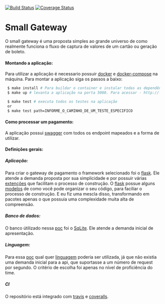 [![Build Status](https://travis-ci.org/riquellopes/small-gateway.svg?branch=master)](https://travis-ci.org/riquellopes/small-gateway)
[![Coverage Status](https://coveralls.io/repos/github/riquellopes/small-gateway/badge.svg?branch=master)](https://coveralls.io/github/riquellopes/small-gateway?branch=master)

Small Gateway
=============

O small gateway é uma proposta simples ao grande universo de como realmente funciona o fluxo de captura de valores de um cartão ou geração de boleto.

#### Montando a aplicação:
Para utilizar a aplicação é necessario possuir [docker](https://docs.docker.com/install/) e [docker-compose](https://docs.docker.com/compose/install/) na máquina. Para montar a aplicação siga os passos a baixo:

```sh
 $ make install # Para buildar o container e instalar todas as dependências.
 $ make up # levanta a aplicação na porta 5000. Para acessar - http://localhost:5000/

 $ make test # executa todos os testes na aplicação
 or
 $ make test path=INFORME_O_CAMINHO_DE_UM_TESTE_ESPECIFICO
```

#### Como processar um pagamento:
A aplicação possui [swagger](https://swagger.io/) com todos os endpoint mapeados e a forma de utilizar.

#### Definições gerais:

##### Aplicação:

Para criar o gateway de pagamento o framework selecionado foi o [flask](http://flask.pocoo.org/). Ele atende
a demanda proposta por sua simplicidade e por possuir várias [extenções](http://flask.pocoo.org/extensions/) que facilitam o processo de construção. O [flask](http://flask.pocoo.org/) possue alguns [modelos](http://exploreflask.com/en/latest/organizing.html#single-module) de como você
pode organizar o seu código, para faciliar o processo de construção. E eu fiz uma mescla disso, transformando em pacotes apenas o que possuia uma complexidade muita alta de compreensão.

##### Banco de dados:
O banco útilizado nessa [poc](https://pt.wikipedia.org/wiki/Prova_de_conceito) foi o [SqLite](https://www.sqlite.org/index.html). Ele atende a demanda inicial de apresentação.

##### Linguagem:
Para essa [poc](https://pt.wikipedia.org/wiki/Prova_de_conceito) qual quer [linguagem](https://pt.wikipedia.org/wiki/Linguagem_de_programa%C3%A7%C3%A3o) poderia ser utilizada, já que não existia uma demanda inicial para a api, que suportasse a um número de request por segundo. O critério de escolha foi apenas no nível de proficiência do time.

##### CI
O repositório está integrado com [travis](https://travis-ci.org/) e [coveralls](http://coveralls.io/).

